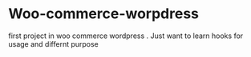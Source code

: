 # Woo-commerce-worpdress
first project in woo commerce wordpress . Just want to learn hooks for usage and differnt purpose
